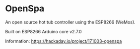 # OpenSpa
An open source hot tub controller using the ESP8266 (WeMos).

Built on ESP8266 Arduino core v2.7.0

Information: https://hackaday.io/project/171003-openspa